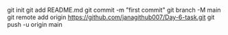 git init
git add README.md
git commit -m "first commit"
git branch -M main
git remote add origin https://github.com/janagithub007/Day-6-task.git
git push -u origin main
